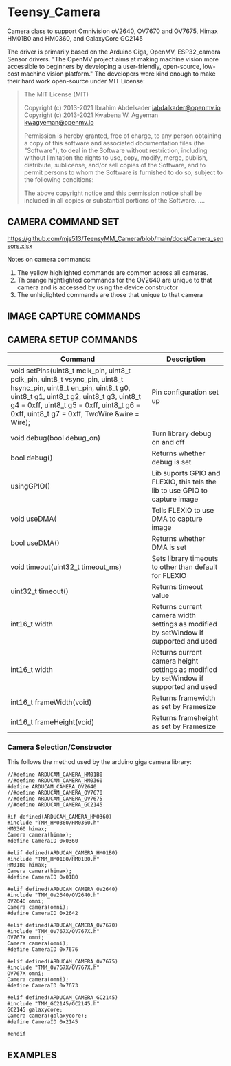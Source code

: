 # Teensy_Camera
Camera class to support Omnivision oV2640, OV7670 and OV7675, Himax HM01B0 and HM0360, and GalaxyCore GC2145 

The driver is primarily based on the Arduino Giga, OpenMV, ESP32_camera Sensor drivers. "The OpenMV project aims at making machine vision more accessible to beginners by developing a user-friendly, open-source, low-cost machine vision platform."  The developers were kind enough to make their hard work open-source under MIT License:

>The MIT License (MIT)
>
>Copyright (c) 2013-2021 Ibrahim Abdelkader <iabdalkader@openmv.io>
>Copyright (c) 2013-2021 Kwabena W. Agyeman <kwagyeman@openmv.io>
>
>Permission is hereby granted, free of charge, to any person obtaining a copy
>of this software and associated documentation files (the "Software"), to deal
>in the Software without restriction, including without limitation the rights
>to use, copy, modify, merge, publish, distribute, sublicense, and/or sell
>copies of the Software, and to permit persons to whom the Software is
>furnished to do so, subject to the following conditions:
>
>The above copyright notice and this permission notice shall be included in
>all copies or substantial portions of the Software.
>....
>

## CAMERA COMMAND SET
https://github.com/mjs513/TeensyMM_Camera/blob/main/docs/Camera_sensors.xlsx


Notes on camera commands:
1. The yellow highlighted commands are common across all cameras.
2. Th orange hightlighted commands for the OV2640 are unique to that camera and is accessed by using the device constructor
3. The unhiglighted commands are those that unique to that camera


## IMAGE CAPTURE COMMANDS


## CAMERA SETUP COMMANDS
| Command | Description |
| --- | --- |
|   void setPins(uint8_t mclk_pin, uint8_t pclk_pin, uint8_t vsync_pin, uint8_t hsync_pin, uint8_t en_pin, uint8_t g0, uint8_t g1, uint8_t g2, uint8_t g3, uint8_t g4 = 0xff, uint8_t g5 = 0xff, uint8_t g6 = 0xff, uint8_t g7 = 0xff, TwoWire &wire = Wire); | Pin configuration set up |
| void debug(bool debug_on) | Turn library debug on and off |
| bool debug()  | Returns whether debug is set |
| usingGPIO()  | Lib suports GPIO and FLEXIO, this tels the lib to use GPIO to capture image |
| void useDMA(  | Tells FLEXIO to use DMA to capture image |
| bool useDMA()   | Returns whether DMA is set |
| void timeout(uint32_t timeout_ms) | Sets library timeouts to other than default for FLEXIO |
| uint32_t timeout()   | Returns timeout value |
| int16_t width   | Returns current camera width settings as modified by setWindow if supported and used |
| int16_t width   | Returns current camera height settings as modified by setWindow if supported and used |
| int16_t frameWidth(void)    | Returns framewidth as set by Framesize |
| int16_t frameHeight(void) | Returns frameheight as set by Framesize |

### Camera Selection/Constructor
This follows the method used by the arduino giga camera library:
```
//#define ARDUCAM_CAMERA_HM01B0
//#define ARDUCAM_CAMERA_HM0360
#define ARDUCAM_CAMERA_OV2640
//#define ARDUCAM_CAMERA_OV7670
//#define ARDUCAM_CAMERA_OV7675
//#define ARDUCAM_CAMERA_GC2145

#if defined(ARDUCAM_CAMERA_HM0360)
#include "TMM_HM0360/HM0360.h"
HM0360 himax;
Camera camera(himax);
#define CameraID 0x0360

#elif defined(ARDUCAM_CAMERA_HM01B0)
#include "TMM_HM01B0/HM01B0.h"
HM01B0 himax;
Camera camera(himax);
#define CameraID 0x01B0

#elif defined(ARDUCAM_CAMERA_OV2640)
#include "TMM_OV2640/OV2640.h"
OV2640 omni;
Camera camera(omni);
#define CameraID 0x2642

#elif defined(ARDUCAM_CAMERA_OV7670)
#include "TMM_OV767X/OV767X.h"
OV767X omni;
Camera camera(omni);
#define CameraID 0x7676

#elif defined(ARDUCAM_CAMERA_OV7675)
#include "TMM_OV767X/OV767X.h"
OV767X omni;
Camera camera(omni);
#define CameraID 0x7673

#elif defined(ARDUCAM_CAMERA_GC2145)
#include "TMM_GC2145/GC2145.h"
GC2145 galaxycore;
Camera camera(galaxycore);
#define CameraID 0x2145

#endif
```

## EXAMPLES

